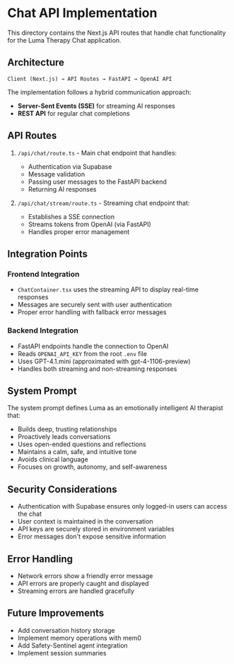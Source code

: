 # Chat API Implementation

This directory contains the Next.js API routes that handle chat functionality for the Luma Therapy Chat application.

## Architecture

```
Client (Next.js) → API Routes → FastAPI → OpenAI API
```

The implementation follows a hybrid communication approach:
- **Server-Sent Events (SSE)** for streaming AI responses
- **REST API** for regular chat completions

## API Routes

1. `/api/chat/route.ts` - Main chat endpoint that handles:
   - Authentication via Supabase
   - Message validation
   - Passing user messages to the FastAPI backend
   - Returning AI responses

2. `/api/chat/stream/route.ts` - Streaming chat endpoint that:
   - Establishes a SSE connection
   - Streams tokens from OpenAI (via FastAPI)
   - Handles proper error management

## Integration Points

### Frontend Integration
- `ChatContainer.tsx` uses the streaming API to display real-time responses
- Messages are securely sent with user authentication
- Proper error handling with fallback error messages

### Backend Integration
- FastAPI endpoints handle the connection to OpenAI
- Reads `OPENAI_API_KEY` from the root `.env` file
- Uses GPT-4.1.mini (approximated with gpt-4-1106-preview)
- Handles both streaming and non-streaming responses

## System Prompt

The system prompt defines Luma as an emotionally intelligent AI therapist that:
- Builds deep, trusting relationships
- Proactively leads conversations
- Uses open-ended questions and reflections
- Maintains a calm, safe, and intuitive tone
- Avoids clinical language
- Focuses on growth, autonomy, and self-awareness

## Security Considerations

- Authentication with Supabase ensures only logged-in users can access the chat
- User context is maintained in the conversation
- API keys are securely stored in environment variables
- Error messages don't expose sensitive information

## Error Handling

- Network errors show a friendly error message
- API errors are properly caught and displayed
- Streaming errors are handled gracefully

## Future Improvements

- Add conversation history storage
- Implement memory operations with mem0
- Add Safety-Sentinel agent integration
- Implement session summaries 